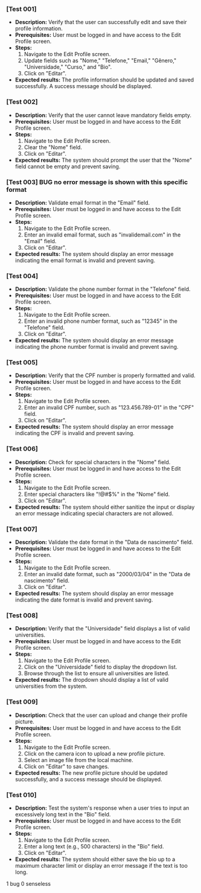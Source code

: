 ### [Test 001]
- **Description:** Verify that the user can successfully edit and save their profile information.
- **Prerequisites:** User must be logged in and have access to the Edit Profile screen.
- **Steps:**
  1. Navigate to the Edit Profile screen.
  2. Update fields such as "Nome," "Telefone," "Email," "Gênero," "Universidade," "Curso," and "Bio".
  3. Click on "Editar".
- **Expected results:** The profile information should be updated and saved successfully. A success message should be displayed.

### [Test 002] 
- **Description:** Verify that the user cannot leave mandatory fields empty.
- **Prerequisites:** User must be logged in and have access to the Edit Profile screen.
- **Steps:**
  1. Navigate to the Edit Profile screen.
  2. Clear the "Nome" field.
  3. Click on "Editar".
- **Expected results:** The system should prompt the user that the "Nome" field cannot be empty and prevent saving.

### [Test 003] BUG no error message is shown with this specific format
- **Description:** Validate email format in the "Email" field.
- **Prerequisites:** User must be logged in and have access to the Edit Profile screen.
- **Steps:**
  1. Navigate to the Edit Profile screen.
  2. Enter an invalid email format, such as "invalidemail.com" in the "Email" field.
  3. Click on "Editar".
- **Expected results:** The system should display an error message indicating the email format is invalid and prevent saving.

### [Test 004]
- **Description:** Validate the phone number format in the "Telefone" field.
- **Prerequisites:** User must be logged in and have access to the Edit Profile screen.
- **Steps:**
  1. Navigate to the Edit Profile screen.
  2. Enter an invalid phone number format, such as "12345" in the "Telefone" field.
  3. Click on "Editar".
- **Expected results:** The system should display an error message indicating the phone number format is invalid and prevent saving.

### [Test 005]
- **Description:** Verify that the CPF number is properly formatted and valid.
- **Prerequisites:** User must be logged in and have access to the Edit Profile screen.
- **Steps:**
  1. Navigate to the Edit Profile screen.
  2. Enter an invalid CPF number, such as "123.456.789-01" in the "CPF" field.
  3. Click on "Editar".
- **Expected results:** The system should display an error message indicating the CPF is invalid and prevent saving.

### [Test 006]
- **Description:** Check for special characters in the "Nome" field.
- **Prerequisites:** User must be logged in and have access to the Edit Profile screen.
- **Steps:**
  1. Navigate to the Edit Profile screen.
  2. Enter special characters like "!@#$%" in the "Nome" field.
  3. Click on "Editar".
- **Expected results:** The system should either sanitize the input or display an error message indicating special characters are not allowed.

### [Test 007]
- **Description:** Validate the date format in the "Data de nascimento" field.
- **Prerequisites:** User must be logged in and have access to the Edit Profile screen.
- **Steps:**
  1. Navigate to the Edit Profile screen.
  2. Enter an invalid date format, such as "2000/03/04" in the "Data de nascimento" field.
  3. Click on "Editar".
- **Expected results:** The system should display an error message indicating the date format is invalid and prevent saving.

### [Test 008]
- **Description:** Verify that the "Universidade" field displays a list of valid universities.
- **Prerequisites:** User must be logged in and have access to the Edit Profile screen.
- **Steps:**
  1. Navigate to the Edit Profile screen.
  2. Click on the "Universidade" field to display the dropdown list.
  3. Browse through the list to ensure all universities are listed.
- **Expected results:** The dropdown should display a list of valid universities from the system.

### [Test 009]
- **Description:** Check that the user can upload and change their profile picture.
- **Prerequisites:** User must be logged in and have access to the Edit Profile screen.
- **Steps:**
  1. Navigate to the Edit Profile screen.
  2. Click on the camera icon to upload a new profile picture.
  3. Select an image file from the local machine.
  4. Click on "Editar" to save changes.
- **Expected results:** The new profile picture should be updated successfully, and a success message should be displayed.

### [Test 010]
- **Description:** Test the system's response when a user tries to input an excessively long text in the "Bio" field.
- **Prerequisites:** User must be logged in and have access to the Edit Profile screen.
- **Steps:**
  1. Navigate to the Edit Profile screen.
  2. Enter a long text (e.g., 500 characters) in the "Bio" field.
  3. Click on "Editar".
- **Expected results:** The system should either save the bio up to a maximum character limit or display an error message if the text is too long.

1 bug
0 senseless